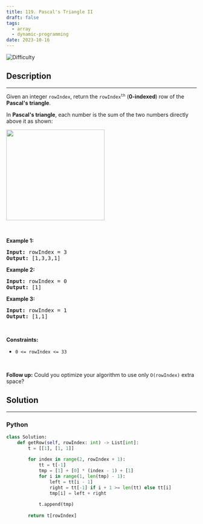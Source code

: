 ```yaml
---
title: 119. Pascal's Triangle II
draft: false
tags: 
  - array
  - dynamic-programming
date: 2023-10-16
---
```


![Difficulty](https://img.shields.io/badge/Difficulty-Easy-blue.svg)

## Description

---
<p>Given an integer <code>rowIndex</code>, return the <code>rowIndex<sup>th</sup></code> (<strong>0-indexed</strong>) row of the <strong>Pascal&#39;s triangle</strong>.</p>

<p>In <strong>Pascal&#39;s triangle</strong>, each number is the sum of the two numbers directly above it as shown:</p>
<img alt="" src="https://upload.wikimedia.org/wikipedia/commons/0/0d/PascalTriangleAnimated2.gif" style="height:240px; width:260px" />
<p>&nbsp;</p>
<p><strong class="example">Example 1:</strong></p>
<pre><strong>Input:</strong> rowIndex = 3
<strong>Output:</strong> [1,3,3,1]
</pre><p><strong class="example">Example 2:</strong></p>
<pre><strong>Input:</strong> rowIndex = 0
<strong>Output:</strong> [1]
</pre><p><strong class="example">Example 3:</strong></p>
<pre><strong>Input:</strong> rowIndex = 1
<strong>Output:</strong> [1,1]
</pre>
<p>&nbsp;</p>
<p><strong>Constraints:</strong></p>

<ul>
	<li><code>0 &lt;= rowIndex &lt;= 33</code></li>
</ul>

<p>&nbsp;</p>
<p><strong>Follow up:</strong> Could you optimize your algorithm to use only <code>O(rowIndex)</code> extra space?</p>


## Solution

---
### Python
``` py title='pascals-triangle-ii'
class Solution:
    def getRow(self, rowIndex: int) -> List[int]:
        t = [[1], [1, 1]]
        
        for index in range(2, rowIndex + 1):
            tt = t[-1]
            tmp = [1] + [0] * (index - 1) + [1]
            for i in range(1, len(tmp) - 1):
                left = tt[i - 1]
                right = tt[-1] if i + 1 >= len(tt) else tt[i]
                tmp[i] = left + right
            
            t.append(tmp)
        
        return t[rowIndex]

```


